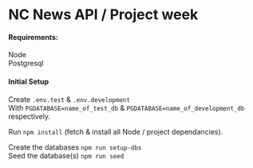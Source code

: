 # NC News API / Project week

#### Requirements:
Node  
Postgresql  

#### Initial Setup

Create `.env.test` & `.env.development`  
With `PGDATABASE=name_of_test_db` & `PGDATABASE=name_of_development_db` respectively.  

Run `npm install` (fetch & install all Node / project dependancies).  


Create the databases `npm run setup-dbs`  
Seed the database(s)  `npm run seed`  



